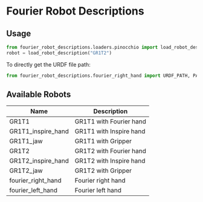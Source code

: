 # Fourier Robot Descriptions

## Usage

```python
from fourier_robot_descriptions.loaders.pinocchio import load_robot_description
robot = load_robot_description("GR1T2")
```

To directly get the URDF file path:

```python
from fourier_robot_descriptions.fourier_right_hand import URDF_PATH, PACKAGE_PATH
```

## Available Robots

| Name | Description |
|------|-------------|
| GR1T1 | GR1T1 with Fourier hand  |
| GR1T1_inspire_hand | GR1T1 with Inspire hand |
| GR1T1_jaw | GR1T1 with Gripper |
| GR1T2 | GR1T2 with Fourier hand  |
| GR1T2_inspire_hand | GR1T2 with Inspire hand |
| GR1T2_jaw | GR1T2 with Gripper |
| fourier_right_hand | Fourier right hand |
| fourier_left_hand | Fourier left hand | 